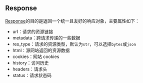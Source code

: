 ## Response

[Response](https://github.com/howie6879/aspider/blob/master/aspider/response.py)的目的是返回一个统一且友好的响应对象，主要属性如下：
- url：请求的资源链接
- metadata：跨请求传递的一些数据
- res_type：请求的资源类型，默认为`str`，可以选择`bytes`或`json`
- html：源网站返回的资源数据
- cookies：网站 cookies
- history：访问历史
- headers：请求头
- status：请求状态码